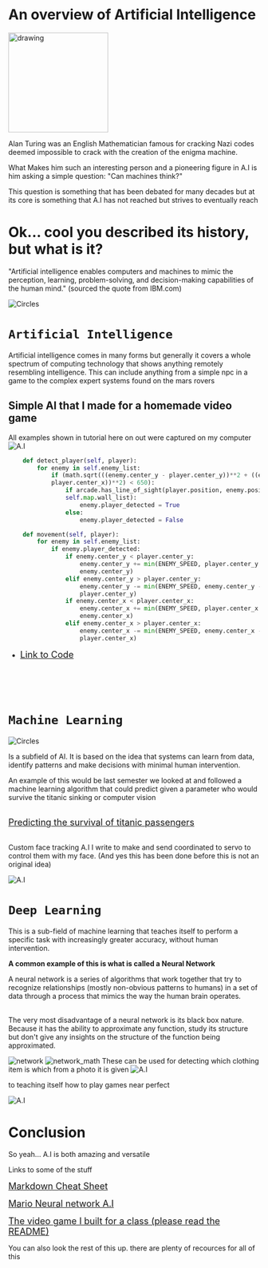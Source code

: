 # An overview of Artificial Intelligence



<img src="photos/Alan-Turing.jpg" alt="drawing" width="200"/>

Alan Turing was an English Mathematician famous for cracking Nazi codes deemed impossible to crack with the creation of the enigma machine. 

What Makes him such an interesting person and a pioneering figure in A.I is him asking a simple question: "Can machines think?" 

This question is something that has been debated for many decades but at its core is something that A.I has not reached but strives to eventually reach


# Ok... cool you described its history, but what is it?
"Artificial intelligence enables computers and machines to mimic the perception, learning, problem-solving, and decision-making capabilities of the human mind." (sourced the quote from IBM.com)

![Circles](photos/IBM.webp "layered circles")
# `Artificial Intelligence`
Artificial intelligence comes in many forms but generally it covers a whole spectrum of computing technology that shows anything remotely resembling intelligence. This can include anything from a simple npc in a game to the complex expert systems found on the mars rovers
## Simple AI that I made for a homemade video game
All examples shown in tutorial here on out were captured on my computer
![A.I](photos/Game_Ai.gif "The A.I as you can see follows the player VERY simply")
```python
    def detect_player(self, player):
        for enemy in self.enemy_list:
            if (math.sqrt(((enemy.center_y - player.center_y))**2 + ((enemy.center_x - 
            player.center_x))**2) < 650): 
                if arcade.has_line_of_sight(player.position, enemy.position, 
                self.map.wall_list):
                    enemy.player_detected = True
                else: 
                    enemy.player_detected = False

    def movement(self, player):
        for enemy in self.enemy_list:
            if enemy.player_detected:
                if enemy.center_y < player.center_y:
                    enemy.center_y += min(ENEMY_SPEED, player.center_y - 
                    enemy.center_y)
                elif enemy.center_y > player.center_y:
                    enemy.center_y -= min(ENEMY_SPEED, enemy.center_y - 
                    player.center_y)
                if enemy.center_x < player.center_x:
                    enemy.center_x += min(ENEMY_SPEED, player.center_x - 
                    enemy.center_x)
                elif enemy.center_x > player.center_x:
                    enemy.center_x -= min(ENEMY_SPEED, enemy.center_x - 
                    player.center_x)
```
- [ <font size="4"> Link to Code</font>](https://github.com/DenverConger/Object-Oriented-Programing-BYUI-Dev-team-5) 
  <br/>
  <br/>
  <br/>
  <br/>
  <br/>
# `Machine Learning`
![Circles](photos/IBM.webp "layered circles")


Is a subfield of AI. It is based on the idea that systems can learn from data, identify patterns and make decisions with minimal human intervention. 

An example of this would be last semester we looked at and followed a machine learning algorithm that could predict given a parameter who would survive the titanic sinking or computer vision
  <br/>
  <br/>
  
[ <font size="4"> Predicting the survival of titanic passengers</font>](https://towardsdatascience.com/predicting-the-survival-of-titanic-passengers-30870ccc7e8)
  <br/>
  <br/>

  Custom face tracking A.I I write to make and send coordinated to servo to control them with my face. 
  (And yes this has been done before this is not an original idea)

  ![A.I](photos/Face_AI.gif "It tracks the center point of the square made")
# `Deep Learning`
This is a sub-field of machine learning that teaches itself to perform a specific task with increasingly greater accuracy, without human intervention.


**A common example of this is what is called a Neural Network**

A neural network is a series of algorithms that work together that try to recognize relationships (mostly non-obvious patterns to humans) in a set of data through a process that mimics the way the human brain operates.
  <br/>
  <br/>

The very most disadvantage of a neural network is its black box nature. Because it has the ability to approximate any function, study its structure but don't give any insights on the structure of the function being approximated.


![network](photos/neural.webp "many circles this time")
![network_math](photos/networks.jpeg "many circles this time")
 These can be used for detecting which clothing item is which from a photo it is given 
  ![A.I](photos/Clothes.png "It tracks the center point of the square made")


   to teaching itself how to play games near perfect

  ![A.I](photos/Mario.gif "You can see the neural network")

# Conclusion
So yeah... A.I is both amazing and versatile


Links to some of the stuff

[ <font size="4"> Markdown Cheat Sheet</font>](https://www.markdownguide.org/cheat-sheet/)

[ <font size="4"> Mario Neural network A.I</font>](https://www.youtube.com/watch?v=qv6UVOQ0F44)

[ <font size="4"> The video game I built for a class (please read the README)</font>](https://github.com/DenverConger/Object-Oriented-Programing-BYUI-Dev-team-5)

 You can also look the rest of this up. there are plenty of recources for all of this
